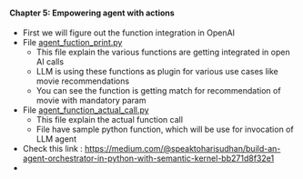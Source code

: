 #### Chapter 5: Empowering agent with actions
* First we will figure out the function integration in OpenAI 
* File [agent_fuction_print.py](agent_function_print_only/agent_function_print_only.py)
  * This file explain the various functions are getting integrated in open AI calls
  * LLM is using these functions as plugin for various use cases like movie recommendations
  * You can see the function is getting match for recommendation of movie with mandatory param
* File [agent_function_actual_call.py](agent_function_calling_with_sample_function/agent_function_actual_call.py)
  * This file explain the actual function call
  * File have sample python function, which will be use for invocation of LLM agent
* Check this link : https://medium.com/@speaktoharisudhan/build-an-agent-orchestrator-in-python-with-semantic-kernel-bb271d8f32e1
* 
